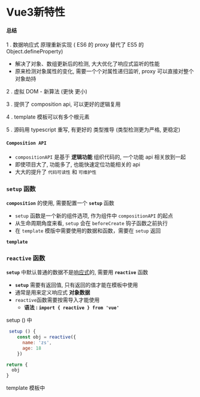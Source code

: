 # Vue3新特性

#### 总结

1 . 数据响应式 原理重新实现 ( ES6 的 proxy 替代了 ES5 的 Object.defineProperty)

- 解决了对象、数组更新后的检测, 大大优化了响应式监听的性能
- 原来检测对象属性的变化, 需要一个个对属性递归监听, proxy 可以直接对整个对象劫持

2 . 虚拟 DOM - 新算法 (更快 更小)

3 . 提供了 composition api, 可以更好的逻辑复用

4 . template 模板可以有多个根元素

5 . 源码用 typescript 重写, 有更好的 类型推导 (类型检测更为严格, 更稳定)



#### `Composition API`

- `compositionAPI` 是基于 **逻辑功能** 组织代码的, 一个功能 api 相关放到一起
- 即使项目大了, 功能多了, 也能快速定位功能相关的 api
- 大大的提升了 `代码可读性` 和 `可维护性`



### `setup` 函数

**`composition`** 的使用, 需要配置一个 **`setup`** 函数

- `setup` 函数是一个新的组件选项, 作为组件中 `compositionAPI` 的起点
- 从生命周期角度来看, `setup` 会在 `beforeCreate` 钩子函数之前执行
- 在 `template` 模版中需要使用的数据和函数，需要在 `setup` 返回

<script>
export default {
  setup () {
    console.log('setup执行了')
    console.log(this) // undefined
    // 定义数据和函数
    const msg = 'hi vue3'
    const say = () => {
      console.log(msg)
    }
    return { msg , say}
},
  beforeCreate() {
    console.log('beforeCreate执行了')
    console.log(this)
  }
}
</script>

**`template`**

<template>
  <div>
    <h1 @click="say()">{{msg}}</h1>
  </div>
</template>



### `reactive` 函数

**`setup`** 中默认普通的数据不是[响应式](https://so.csdn.net/so/search?q=响应式&spm=1001.2101.3001.7020)的, 需要用 **`reactive`** 函数

- **`setup`** 需要有返回值, 只有返回的值才能在模板中使用
- 通常是用来定义响应式 **对象数据**
- `reactive`函数需要按需导入才能使用
  - **语法 : `import { reactive } from 'vue'`**



setup () 中

```javascript
 setup () {
    const obj = reactive({
      name: 'zs',
      age: 18
    })

return {
  obj
}
```


template 模板中

<template>
  <div>{{ obj.name }}</div>
  <div>{{ obj.age }}</div>
</template>